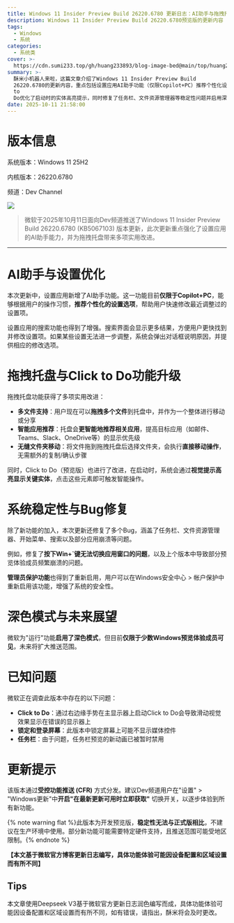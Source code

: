 ```yaml
---
title: Windows 11 Insider Preview Build 26220.6780 更新日志：AI助手与拖拽托盘升级
description: Windows 11 Insider Preview Build 26220.6780预览版的更新内容
tags:
  - Windows
  - 系统
categories:
  - 系统类
cover: >-
  https://cdn.sumi233.top/gh/huang233893/blog-image-bed@main/top/huang233893/imgs/blog/Windows11DEVCHANNEL.jpg
summary: >-
  酥米小机器人来啦，这篇文章介绍了Windows 11 Insider Preview Build
  26220.6780的更新内容，重点包括设置应用AI助手功能（仅限Copilot+PC）推荐个性化设置选项和增强搜索能力，拖拽托盘支持多文件操作、智能应用推荐及无缝文件夹移动，Click
  to
  Do优化了启动时的实体高亮提示，同时修复了任务栏、文件资源管理器等稳定性问题并启用深色模式（仅限部分预览成员），部分功能需特定硬件或受地区限制，建议开启自动更新以体验新功能。
date: 2025-10-11 21:58:00
---
```


# 版本信息
系统版本：Windows 11 25H2

内核版本：26220.6780

频道：Dev Channel

![](https://cdn.sumi233.top/gh/huang233893/blog-image-bed@main/top/huang233893/imgs/blog/1-5.jpg)

> 微软于2025年10月11日面向Dev频道推送了Windows 11 Insider Preview Build 26220.6780 (KB5067103) 版本更新，此次更新重点强化了设置应用的AI助手能力，并为拖拽托盘带来多项实用改进。

---

# AI助手与设置优化

本次更新中，设置应用新增了AI助手功能。这一功能目前**仅限于Copilot+PC**，能够根据用户的操作习惯，**推荐个性化的设置选项**，帮助用户快速修改最近调整过的设置项。

设置应用的搜索功能也得到了增强。搜索界面会显示更多结果，方便用户更快找到并修改设置项。如果某些设置无法进一步调整，系统会弹出对话框说明原因，并提供相应的修改选项。

# 拖拽托盘与Click to Do功能升级

拖拽托盘功能获得了多项实用改进：

*   **多文件支持**：用户现在可以**拖拽多个文件**到托盘中，并作为一个整体进行移动或分享
*   **智能应用推荐**：托盘会**更智能地推荐相关应用**，提高目标应用（如邮件、Teams、Slack、OneDrive等）的显示优先级
*   **无缝文件夹移动**：将文件拖到拖拽托盘后选择文件夹，会执行**直接移动操作**，无需额外的复制/确认步骤

同时，Click to Do（预览版）也进行了改进，在启动时，系统会通过**视觉提示高亮显示关键实体**，点击这些元素即可触发智能操作。

# 系统稳定性与Bug修复

除了新功能的加入，本次更新还修复了多个Bug，涵盖了任务栏、文件资源管理器、开始菜单、搜索以及部分应用崩溃等问题。

例如，修复了**按下Win+`键无法切换应用窗口的问题**，以及上个版本中导致部分预览体验成员频繁崩溃的问题。

**管理员保护功能**也得到了重新启用，用户可以在Windows安全中心 > 帐户保护中重新启用该功能，增强了系统的安全性。

# 深色模式与未来展望

微软为"运行"功能**启用了深色模式**，但目前**仅限于少数Windows预览体验成员可见**，未来将扩大推送范围。

# 已知问题

微软正在调查此版本中存在的以下问题：

*   **Click to Do**：通过右边缘手势在主显示器上启动Click to Do会导致滑动视觉效果显示在错误的显示器上
*   **锁定和登录屏幕**：此版本中锁定屏幕上可能不显示媒体控件
*   **任务栏**：由于问题，任务栏预览的新动画已被暂时禁用

# 更新提示

该版本通过**受控功能推送 (CFR)** 方式分发。建议Dev频道用户在"设置" > "Windows更新"中**开启"在最新更新可用时立即获取"** 切换开关，以逐步体验到所有新功能。

{% note warning flat %}此版本为开发预览版，**稳定性无法与正式版相比**，不建议在生产环境中使用。部分新功能可能需要特定硬件支持，且推送范围可能受地区限制。{% endnote %}

**【本文基于微软官方博客更新日志编写，具体功能体验可能因设备配置和区域设置而有所不同】**

## Tips
本文章使用Deepseek V3基于微软官方更新日志润色编写而成，具体功能体验可能因设备配置和区域设置而有所不同，如有错误，请指出，酥米将会及时更改。